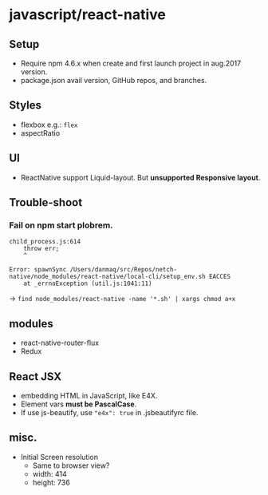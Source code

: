 # javascript/react-native

## Setup

* Require npm 4.6.x when create and first launch project in aug.2017 version.
* package.json avail version, GitHub repos, and branches.

## Styles

* flexbox e.g.: `flex`
* aspectRatio

## UI

* ReactNative support Liquid-layout. But __unsupported Responsive layout__.

## Trouble-shoot

### Fail on npm start plobrem.

```
child_process.js:614
    throw err;
    ^

Error: spawnSync /Users/danmaq/src/Repos/netch-native/node_modules/react-native/local-cli/setup_env.sh EACCES
    at _errnoException (util.js:1041:11)
```

-> `find node_modules/react-native -name '*.sh' | xargs chmod a+x`

## modules

* react-native-router-flux
* Redux

## React JSX

* embedding HTML in JavaScript, like E4X.
* Element vars __must be PascalCase__.
* If use js-beautify, use `"e4x": true` in .jsbeautifyrc file.

## misc.

* Initial Screen resolution
    * Same to browser view?
    * width: 414
    * height: 736
